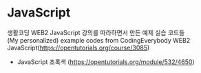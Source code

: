 # JavaScript
생활코딩 WEB2 JavaScript 강의를 따라하면서 만든 예제 실습 코드들<br>
(My personalized) example codes from CodingEverybody WEB2 JavaScript(https://opentutorials.org/course/3085)<br>
+ JavaScript 초록색 (https://opentutorials.org/module/532/4650)
